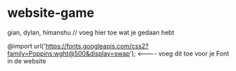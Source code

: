 # website-game
gian, dylan, himanshu
// voeg hier toe wat je gedaan hebt

@import url('https://fonts.googleapis.com/css2?family=Poppins:wght@500&display=swap'); <---- voeg dit toe voor je Font in de website 